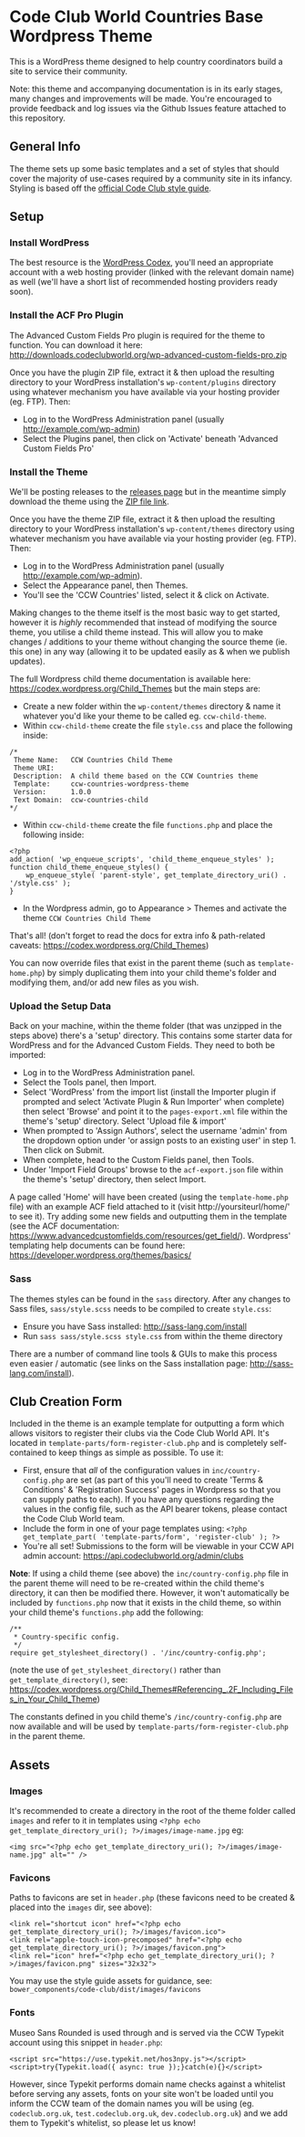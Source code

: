# Code Club World Countries Base Wordpress Theme

This is a WordPress theme designed to help country coordinators build a site to service their community.

Note: this theme and accompanying documentation is in its early stages, many changes and improvements will be made. You're encouraged to provide feedback and log issues via the Github Issues feature attached to this repository.

## General Info

The theme sets up some basic templates and a set of styles that should cover the majority of use-cases required by a community site in its infancy. Styling is based off the [official Code Club style guide](https://styleguide.codeclubworld.org).

## Setup

### Install WordPress

The best resource is the [WordPress Codex](https://codex.wordpress.org/Installing_WordPress), you'll need an appropriate account with a web hosting provider (linked with the relevant domain name) as well (we'll have a short list of recommended hosting providers ready soon).

### Install the ACF Pro Plugin

The Advanced Custom Fields Pro plugin is required for the theme to function. You can download it here: http://downloads.codeclubworld.org/wp-advanced-custom-fields-pro.zip

Once you have the plugin ZIP file, extract it & then upload the resulting directory to your WordPress installation's `wp-content/plugins` directory using whatever mechanism you have available via your hosting provider (eg. FTP). Then:

* Log in to the WordPress Administration panel (usually http://example.com/wp-admin)
* Select the Plugins panel, then click on 'Activate' beneath 'Advanced Custom Fields Pro'

### Install the Theme

We'll be posting releases to the [releases page](https://github.com/CodeClub/ccw-countries-wordpress-theme/releases) but in the meantime simply download the theme using the [ZIP file link](https://github.com/CodeClub/ccw-countries-wordpress-theme/archive/master.zip).

Once you have the theme ZIP file, extract it & then upload the resulting directory to your WordPress installation's `wp-content/themes` directory using whatever mechanism you have available via your hosting provider (eg. FTP). Then:

* Log in to the WordPress Administration panel (usually http://example.com/wp-admin).
* Select the Appearance panel, then Themes.
* You'll see the 'CCW Countries' listed, select it & click on Activate.

Making changes to the theme itself is the most basic way to get started, however it is *highly* recommended that instead of modifying the source theme, you utilise a child theme instead. This will allow you to make changes / additions to your theme without changing the source theme (ie. this one) in any way (allowing it to be updated easily as & when we publish updates).

The full Wordpress child theme documentation is available here: https://codex.wordpress.org/Child_Themes but the main steps are:

* Create a new folder within the `wp-content/themes` directory & name it whatever you'd like your theme to be called eg. `ccw-child-theme`.
* Within `ccw-child-theme` create the file `style.css` and place the following inside:
```
/*
 Theme Name:   CCW Countries Child Theme
 Theme URI:
 Description:  A child theme based on the CCW Countries theme
 Template:     ccw-countries-wordpress-theme
 Version:      1.0.0
 Text Domain:  ccw-countries-child
*/
```
* Within `ccw-child-theme` create the file `functions.php` and place the following inside:
```
<?php
add_action( 'wp_enqueue_scripts', 'child_theme_enqueue_styles' );
function child_theme_enqueue_styles() {
    wp_enqueue_style( 'parent-style', get_template_directory_uri() . '/style.css' );
}
```
* In the Wordpress admin, go to Appearance > Themes and activate the theme `CCW Countries Child Theme`

That's all! (don't forget to read the docs for extra info & path-related caveats: https://codex.wordpress.org/Child_Themes)

You can now override files that exist in the parent theme (such as `template-home.php`) by simply duplicating them into your child theme's folder and modifying them, and/or add new files as you wish.

### Upload the Setup Data

Back on your machine, within the theme folder (that was unzipped in the steps above) there's a 'setup' directory. This contains some starter data for WordPress and for the Advanced Custom Fields. They need to both be imported:

* Log in to the WordPress Administration panel.
* Select the Tools panel, then Import.
* Select 'WordPress' from the import list (install the Importer plugin if prompted and select 'Activate Plugin & Run Importer' when complete) then select 'Browse' and point it to the `pages-export.xml` file within the theme's 'setup' directory. Select 'Upload file & import'
* When prompted to 'Assign Authors', select the username 'admin' from the dropdown option under 'or assign posts to an existing user' in step 1. Then click on Submit.
* When complete, head to the Custom Fields panel, then Tools.
* Under 'Import Field Groups' browse to the `acf-export.json` file within the theme's 'setup' directory, then select Import.

A page called 'Home' will have been created (using the `template-home.php` file) with an example ACF field attached to it (visit http://yoursiteurl/home/' to see it). Try adding some new fields and outputting them in the template (see the ACF documentation: https://www.advancedcustomfields.com/resources/get_field/). Wordpress' templating help documents can be found here: https://developer.wordpress.org/themes/basics/

### Sass

The themes styles can be found in the `sass` directory. After any changes to Sass files, `sass/style.scss` needs to be compiled to create `style.css`:

* Ensure you have Sass installed: http://sass-lang.com/install
* Run `sass sass/style.scss style.css` from within the theme directory

There are a number of command line tools & GUIs to make this process even easier / automatic (see links on the Sass installation page: http://sass-lang.com/install).

## Club Creation Form

Included in the theme is an example template for outputting a form which allows visitors to register their clubs via the Code Club World API. It's located in `template-parts/form-register-club.php` and is completely self-contained to keep things as simple as possible. To use it:

* First, ensure that *all* of the configuration values in `inc/country-config.php` are set (as part of this you'll need to create 'Terms & Conditions' & 'Registration Success' pages in Wordpress so that you can supply paths to each). If you have any questions regarding the values in the config file, such as the API bearer tokens, please contact the Code Club World team.
* Include the form in one of your page templates using: `<?php get_template_part( 'template-parts/form', 'register-club' ); ?>`
* You're all set! Submissions to the form will be viewable in your CCW API admin account: https://api.codeclubworld.org/admin/clubs

**Note**: If using a child theme (see above) the `inc/country-config.php` file in the parent theme will need to be re-created within the child theme's directory, it can then be modified there. However, it won't automatically be included by `functions.php`  now that it exists in the child theme, so within your child theme's `functions.php` add the following:

```
/**
 * Country-specific config.
 */
require get_stylesheet_directory() . '/inc/country-config.php';
```

(note the use of `get_stylesheet_directory()` rather than `get_template_directory()`, see: https://codex.wordpress.org/Child_Themes#Referencing_.2F_Including_Files_in_Your_Child_Theme)

The constants defined in you child theme's `/inc/country-config.php` are now available and will be used by `template-parts/form-register-club.php` in the parent theme.

## Assets

### Images

It's recommended to create a directory in the root of the theme folder called `images` and refer to it in templates using `<?php echo get_template_directory_uri(); ?>/images/image-name.jpg` eg:

```
<img src="<?php echo get_template_directory_uri(); ?>/images/image-name.jpg" alt="" />
```

### Favicons

Paths to favicons are set in `header.php` (these favicons need to be created & placed into the `images` dir, see above):

```
<link rel="shortcut icon" href="<?php echo get_template_directory_uri(); ?>/images/favicon.ico">
<link rel="apple-touch-icon-precomposed" href="<?php echo get_template_directory_uri(); ?>/images/favicon.png">
<link rel="icon" href="<?php echo get_template_directory_uri(); ?>/images/favicon.png" sizes="32x32">
```

You may use the style guide assets for guidance, see: `bower_components/code-club/dist/images/favicons`

### Fonts

Museo Sans Rounded is used through and is served via the CCW Typekit account using this snippet in `header.php`:

```
<script src="https://use.typekit.net/hos3npy.js"></script>
<script>try{Typekit.load({ async: true });}catch(e){}</script>
```

However, since Typekit performs domain name checks against a whitelist before serving any assets, fonts on your site won't be loaded until you inform the CCW team of the domain names you will be using (eg. `codeclub.org.uk`, `test.codeclub.org.uk`, `dev.codeclub.org.uk`) and we add them to Typekit's whitelist, so please let us know!
